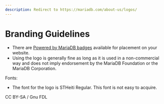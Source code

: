 ```yaml
---
description: Redirect to https://mariadb.com/about-us/logos/
---
```


# Branding Guidelines

* There are [Powered by MariaDB badges](https://mariadb.org/about/logos/) available for placement on your website.
* Using the logo is generally fine as long as it is used in a non-commercial way and does not imply endorsement by the MariaDB Foundation or the MariaDB Corporation.

Fonts:

* The font for the logo is STHeiti Regular. This font is not easy to acquire.

CC BY-SA / Gnu FDL

